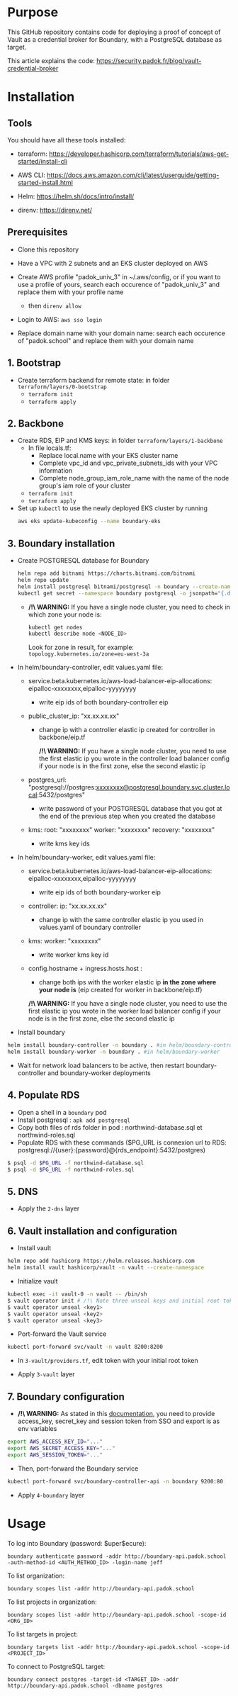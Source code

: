 # Purpose

This GitHub repository contains code for deploying a proof of concept of Vault as a credential broker for Boundary, with a PostgreSQL database as target.

This article explains the code: https://security.padok.fr/blog/vault-credential-broker

# Installation

## Tools

You should have all these tools installed:

- terraform: https://developer.hashicorp.com/terraform/tutorials/aws-get-started/install-cli

- AWS CLI: https://docs.aws.amazon.com/cli/latest/userguide/getting-started-install.html

- Helm: https://helm.sh/docs/intro/install/

- direnv: https://direnv.net/

## Prerequisites

- Clone this repository

- Have a VPC with 2 subnets and an EKS cluster deployed on AWS

- Create AWS profile "padok_univ_3" in ~/.aws/config, or if you want to use a profile of yours, search each occurence of "padok_univ_3" and replace them with your profile name

  - then `direnv allow`

- Login to AWS: `aws sso login`

- Replace domain name with your domain name: search each occurence of "padok.school" and replace them with your domain name

## 1. Bootstrap

- Create terraform backend for remote state: in folder `terraform/layers/0-bootstrap`
  - `terraform init`
  - `terraform apply`

## 2. Backbone

- Create RDS, EIP and KMS keys: in folder `terraform/layers/1-backbone`
  - In file locals.tf:
    - Replace local.name with your EKS cluster name
    - Complete vpc_id and vpc_private_subnets_ids with your VPC information
    - Complete node_group_iam_role_name with the name of the node group's iam role of your cluster
  - `terraform init`
  - `terraform apply`
- Set up `kubectl` to use the newly deployed EKS cluster by running
  ```bash
  aws eks update-kubeconfig --name boundary-eks
  ```

## 3. Boundary installation

- Create POSTGRESQL database for Boundary

  ```bash
  helm repo add bitnami https://charts.bitnami.com/bitnami
  helm repo update
  helm install postgresql bitnami/postgresql -n boundary --create-namespace
  kubectl get secret --namespace boundary postgresql -o jsonpath="{.data.postgres-password}" | base64 -d
  ```

  - **/!\ WARNING:** If you have a single node cluster, you need to check in which zone your node is:

    ```bash
    kubectl get nodes
    kubectl describe node <NODE_ID>
    ```

    Look for zone in result, for example: `topology.kubernetes.io/zone=eu-west-3a`

- In helm/boundary-controller, edit values.yaml file:

  - service.beta.kubernetes.io/aws-load-balancer-eip-allocations: eipalloc-xxxxxxxx,eipalloc-yyyyyyyy
    - write eip ids of both boundary-controller eip
  - public_cluster_ip: "xx.xx.xx.xx"

    - change ip with a controller elastic ip created for controller in backbone/eip.tf

      **/!\ WARNING:** If you have a single node cluster, you need to use the first elastic ip you wrote in the controller load balancer config if your node is in the first zone, else the second elastic ip

  - postgres_url: "postgresql://postgres:xxxxxxxx@postgresql.boundary.svc.cluster.local:5432/postgres"
    - write password of your POSTGRESQL database that you got at the end of the previous step when you created the database
  - kms:
    root: "xxxxxxxx"
    worker: "xxxxxxxx"
    recovery: "xxxxxxxx"
    - write kms key ids

- In helm/boundary-worker, edit values.yaml file:

  - service.beta.kubernetes.io/aws-load-balancer-eip-allocations: eipalloc-xxxxxxxx,eipalloc-yyyyyyyy
    - write eip ids of both boundary-worker eip
  - controller:
    ip: "xx.xx.xx.xx"
    - change ip with the same controller elastic ip you used in values.yaml of boundary controller
  - kms:
    worker: "xxxxxxxx"
    - write worker kms key id
  - config.hostname + ingress.hosts.host :

    - change both ips with the worker elastic ip **in the zone where your node is** (eip created for worker in backbone/eip.tf)

    **/!\ WARNING:** If you have a single node cluster, you need to use the first elastic ip you wrote in the worker load balancer config if your node is in the first zone, else the second elastic ip

- Install boundary

```bash
helm install boundary-controller -n boundary . #in helm/boundary-controller
helm install boundary-worker -n boundary . #in helm/boundary-worker
```

- Wait for network load balancers to be active, then restart boundary-controller and boundary-worker deployments

## 4. Populate RDS

- Open a shell in a `boundary` pod
- Install postgresql : `apk add postgresql`
- Copy both files of rds folder in pod : northwind-database.sql et northwind-roles.sql
- Populate RDS with these commands ($PG_URL is connexion url to RDS: postgresql://{user}:{password}@{rds_endpoint}:5432/postgres)

```bash
$ psql -d $PG_URL -f northwind-database.sql
$ psql -d $PG_URL -f northwind-roles.sql
```

## 5. DNS

- Apply the `2-dns` layer

## 6. Vault installation and configuration

- Install vault

```bash
helm repo add hashicorp https://helm.releases.hashicorp.com
helm install vault hashicorp/vault -n vault --create-namespace
```

- Initialize vault

```bash
kubectl exec -it vault-0 -n vault -- /bin/sh
$ vault operator init # /!\ Note three unseal keys and initial root token
$ vault operator unseal <key1>
$ vault operator unseal <key2>
$ vault operator unseal <key3>
```

- Port-forward the Vault service

```bash
kubectl port-forward svc/vault -n vault 8200:8200
```

- In `3-vault/providers.tf`, edit token with your initial root token

- Apply `3-vault` layer

## 7. Boundary configuration

- **/!\ WARNING:** As stated in this [documentation](https://developer.hashicorp.com/boundary/docs/configuration/kms/awskms), you need to provide access_key, secret_key and session token from SSO and export is as env variables

```bash
export AWS_ACCESS_KEY_ID="..."
export AWS_SECRET_ACCESS_KEY="..."
export AWS_SESSION_TOKEN="..."
```

- Then, port-forward the Boundary service

```bash
kubectl port-forward svc/boundary-controller-api -n boundary 9200:80
```

- Apply `4-boundary` layer

# Usage

To log into Boundary (password: \$uper\$ecure):

`boundary authenticate password -addr http://boundary-api.padok.school -auth-method-id <AUTH_METHOD_ID> -login-name jeff`

To list organization:

`boundary scopes list -addr http://boundary-api.padok.school`

To list projects in organization:

`boundary scopes list -addr http://boundary-api.padok.school -scope-id <ORG_ID>`

To list targets in project:

`boundary targets list -addr http://boundary-api.padok.school -scope-id <PROJECT_ID>`

To connect to PostgreSQL target:

`boundary connect postgres -target-id <TARGET_ID> -addr http://boundary-api.padok.school -dbname postgres`
